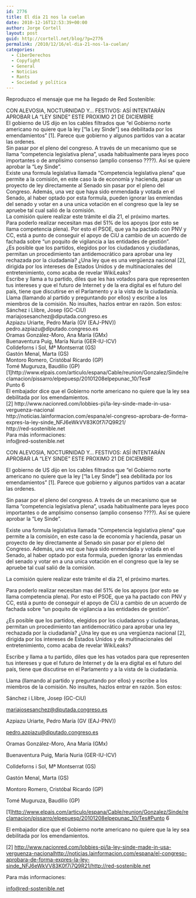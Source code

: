```yaml
---
id: 2776
title: El día 21 nos la cuelan
date: 2010-12-16T12:53:39+00:00
author: Jorge Cortell
layout: post
guid: http://cortell.net/blog/?p=2776
permalink: /2010/12/16/el-dia-21-nos-la-cuelan/
categories:
  - CiberDerechos
  - Copyfight
  - General
  - Noticias
  - Rants
  - Sociedad y polí­tica
---
```

Reproduzco el mensaje que me ha llegado de Red Sostenible:

<div id="_mcePaste">
  CON ALEVOSIA, NOCTURNIDAD Y&#8230; FESTIVOS: ASÍ INTENTARÁN APROBAR LA &#8220;LEY SINDE&#8221; ESTE PROXIMO 21 DE DICIEMBRE
</div>

<div id="_mcePaste">
  El gobierno de US dijo en los cables filtrados que &#8220;el Gobierno norte americano no quiere que la ley [&#8220;la Ley Sinde&#8221;] sea debilitada por los emendamientos&#8221; [1]. Parece que gobierno y algunos partidos van a acatar las ordenes.
</div>

<div id="_mcePaste">
  Sin pasar por el pleno del congreso. A través de un mecanismo que se llama &#8220;competencia legislativa plena&#8221;, usada habitualmente para leyes poco importantes o de amplisimo consenso (amplio consenso ????). Así se quiere aprobar la &#8220;Ley Sinde&#8221;.
</div>

<div id="_mcePaste">
  Existe una formula legislativa llamada &#8220;Competencia legislativa plena&#8221; que permite a la comisión, en este caso la de economía y hacienda, pasar un proyecto de ley directamente al Senado sin pasar por el pleno del Congreso. Además, una vez que haya sido enmendada y votada en el Senado, al haber optado por esta formula, pueden ignorar las enmiendas del senado y votar en a una unica votación en el congreso que la ley se apruebe tal cual salió de la comisión.
</div>

<div id="_mcePaste">
  La comisión quiere realizar este trámite el día 21, el próximo martes.
</div>

<div id="_mcePaste">
  Para poderlo realizar necesitan mas del 51% de los apoyos (por esto se llama competencia plena). Por esto el PSOE, que ya ha pactado con PNV y CC, está a punto de conseguir el apoyo de CiU a cambio de un acuerdo de fachada sobre &#8220;un poquito de vigilancia a las entidades de gestión&#8221;.
</div>

<div id="_mcePaste">
  ¿Es posible que los partidos, elegidos por los ciudadanos y ciudadanas, permitan un procedimiento tan antidemocrático para aprobar una ley rechazada por la ciudadanía? ¿Una ley que es una vergüenza nacional [2], dirigida por los intereses de Estados Unidos y de multinacionales del entretenimiento, como acaba de revelar WikiLeaks?
</div>

<div id="_mcePaste">
  Escribe y llama a tu partido, diles que les has votados para que representen tus intereses y que el futuro de Internet y de la era digital es el futuro del país, tiene que discutirse en el Parlamento y a la vista de la ciudadanía.
</div>

<div id="_mcePaste">
  Llama (llamando al partido y preguntando por ellos) y escribe a los miembros de la comisión. No insultes, hazlos entrar en razón. Son estos:
</div>

<div id="_mcePaste">
  Sánchez i Llibre, Josep (GC-CiU)
</div>

<div id="_mcePaste">
  mariajosesanchez@diputada.congreso.es
</div>

<div id="_mcePaste">
  Azpiazu Uriarte, Pedro María (GV (EAJ-PNV))
</div>

<div id="_mcePaste">
  pedro.azpiazu@diputado.congreso.es
</div>

<div id="_mcePaste">
  Oramas González-Moro, Ana María (GMx)
</div>

<div id="_mcePaste">
  Buenaventura Puig, María Nuria (GER-IU-ICV)
</div>

<div id="_mcePaste">
  Colldeforns i Sol, Mª Montserrat (GS)
</div>

<div id="_mcePaste">
  Gastón Menal, Marta (GS)
</div>

<div id="_mcePaste">
  Montoro Romero, Cristóbal Ricardo (GP)
</div>

<div id="_mcePaste">
  Tomé Muguruza, Baudilio (GP)
</div>

<div id="_mcePaste">
  [1]http://www.elpais.com/articulo/espana/Cable/reunion/Gonzalez/Sinde/reclamacion/pissarro/elpepuesp/20101208elpepunac_10/Tes#
</div>

<div id="_mcePaste">
  Punto 6
</div>

<div id="_mcePaste">
  El embajador dice que el Gobierno norte americano no quiere que la ley sea debilitada por los emendamientos.
</div>

<div id="_mcePaste">
  [2] http://www.nacionred.com/lobbies-pi/la-ley-sinde-made-in-usa-verguenza-nacional
</div>

<div id="_mcePaste">
  http://noticias.lainformacion.com/espana/el-congreso-aprobara-de-forma-expres-la-ley-sinde_NFJ6eWkVV83K0f7i7Q9R21/
</div>

<div id="_mcePaste">
  http://red-sostenible.net
</div>

<div id="_mcePaste">
  Para más informaciones:
</div>

<div id="_mcePaste">
  info@red-sostenible.net
</div>

CON ALEVOSIA, NOCTURNIDAD Y&#8230; FESTIVOS: ASÍ INTENTARÁN APROBAR LA &#8220;LEY SINDE&#8221; ESTE PROXIMO 21 DE DICIEMBRE
  
El gobierno de US dijo en los cables filtrados que &#8220;el Gobierno norte americano no quiere que la ley [&#8220;la Ley Sinde&#8221;] sea debilitada por los emendamientos&#8221; [1]. Parece que gobierno y algunos partidos van a acatar las ordenes.
  
Sin pasar por el pleno del congreso. A través de un mecanismo que se llama &#8220;competencia legislativa plena&#8221;, usada habitualmente para leyes poco importantes o de amplisimo consenso (amplio consenso ????). Así se quiere aprobar la &#8220;Ley Sinde&#8221;.
  
Existe una formula legislativa llamada &#8220;Competencia legislativa plena&#8221; que permite a la comisión, en este caso la de economía y hacienda, pasar un proyecto de ley directamente al Senado sin pasar por el pleno del Congreso. Además, una vez que haya sido enmendada y votada en el Senado, al haber optado por esta formula, pueden ignorar las enmiendas del senado y votar en a una unica votación en el congreso que la ley se apruebe tal cual salió de la comisión.
  
La comisión quiere realizar este trámite el día 21, el próximo martes.
  
Para poderlo realizar necesitan mas del 51% de los apoyos (por esto se llama competencia plena). Por esto el PSOE, que ya ha pactado con PNV y CC, está a punto de conseguir el apoyo de CiU a cambio de un acuerdo de fachada sobre &#8220;un poquito de vigilancia a las entidades de gestión&#8221;.
  
¿Es posible que los partidos, elegidos por los ciudadanos y ciudadanas, permitan un procedimiento tan antidemocrático para aprobar una ley rechazada por la ciudadanía? ¿Una ley que es una vergüenza nacional [2], dirigida por los intereses de Estados Unidos y de multinacionales del entretenimiento, como acaba de revelar WikiLeaks?
  
Escribe y llama a tu partido, diles que les has votados para que representen tus intereses y que el futuro de Internet y de la era digital es el futuro del país, tiene que discutirse en el Parlamento y a la vista de la ciudadanía.

Llama (llamando al partido y preguntando por ellos) y escribe a los miembros de la comisión. No insultes, hazlos entrar en razón. Son estos:

Sánchez i Llibre, Josep (GC-CiU)
  
mariajosesanchez@diputada.congreso.es

Azpiazu Uriarte, Pedro María (GV (EAJ-PNV))
  
pedro.azpiazu@diputado.congreso.es

Oramas González-Moro, Ana María (GMx)

Buenaventura Puig, María Nuria (GER-IU-ICV)
  
Colldeforns i Sol, Mª Montserrat (GS)
  
Gastón Menal, Marta (GS)
  
Montoro Romero, Cristóbal Ricardo (GP)
  
Tomé Muguruza, Baudilio (GP)

[1]http://www.elpais.com/articulo/espana/Cable/reunion/Gonzalez/Sinde/reclamacion/pissarro/elpepuesp/20101208elpepunac_10/Tes#Punto 6
  
El embajador dice que el Gobierno norte americano no quiere que la ley sea debilitada por los emendamientos.

[2] http://www.nacionred.com/lobbies-pi/la-ley-sinde-made-in-usa-verguenza-nacionalhttp://noticias.lainformacion.com/espana/el-congreso-aprobara-de-forma-expres-la-ley-sinde_NFJ6eWkVV83K0f7i7Q9R21/http://red-sostenible.net
  
Para más informaciones:
  
info@red-sostenible.net